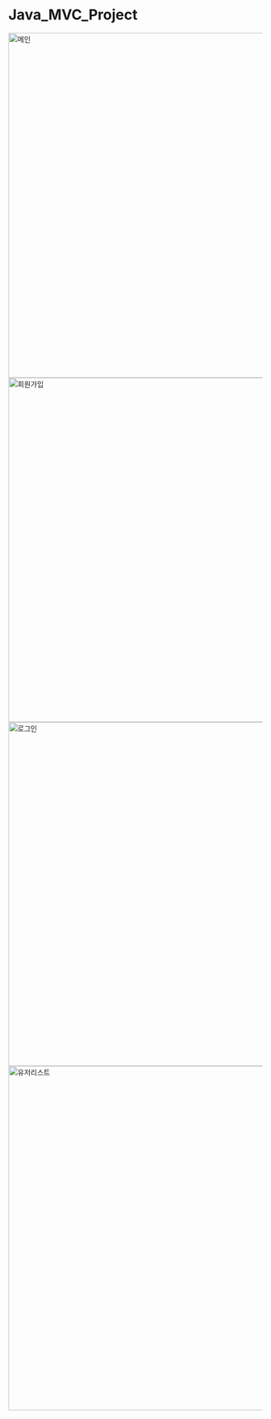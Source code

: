 # Java_MVC_Project

<img width="1280" height="684" alt="메인" src="https://github.com/user-attachments/assets/fa3cd8ae-2a76-4aac-8533-e27838a52914" />

<img width="1280" height="683" alt="회원가입" src="https://github.com/user-attachments/assets/8caa722c-c6ff-492b-9550-baeeb74d7cc1" />

<img width="1280" height="682" alt="로그인" src="https://github.com/user-attachments/assets/70e72649-4a80-414d-9405-69fed8c875fb" />

<img width="1280" height="683" alt="유저리스트" src="https://github.com/user-attachments/assets/712d4297-aba7-41bb-91fa-e37e459d1a74" />


